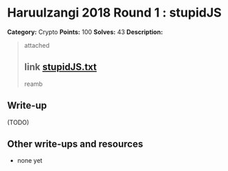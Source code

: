 # Haruulzangi 2018 Round 1 : stupidJS

**Category:** Crypto
**Points:** 100
**Solves:** 43
**Description:**

>attached
>
> link [stupidJS.txt](stupidJS.txt)
>--
>reamb


## Write-up

(TODO)

## Other write-ups and resources

* none yet
